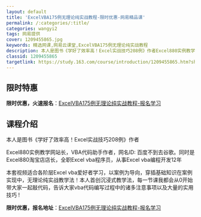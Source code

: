 ```yaml
---
layout: default
title: 'ExcelVBA175例无理论纯实战教程-限时优惠-网易精品课'
permalink: /:categories/:title/
categories: wangyi2
tags: 网易提供
cover: 1209455865.jpg
keywords: 精选网课,网易云课堂,ExcelVBA175例无理论纯实战教程
description: 本人是图书《学好了效率高！Excel实战技巧208例》作者Excel880实例教学网站长，VBA代码助手作者，网名ID:
classid: 1209455865
targetlink: https://study.163.com/course/introduction/1209455865.htm?share=1&shareId=1025206652&utm_campaign=share&utm_medium=iphoneShare&utm_source=&utm_u=1025206652
---
```


## 限时特惠

**限时优惠，火速报名**：[ExcelVBA175例无理论纯实战教程-报名学习](https://study.163.com/course/introduction/1209455865.htm?share=1&shareId=1025206652&utm_campaign=share&utm_medium=iphoneShare&utm_source=&utm_u=1025206652)

## 课程介绍

本人是图书《学好了效率高！Excel实战技巧208例》作者

Excel880实例教学网站长，VBA代码助手作者，网名ID: 百度不到去谷歌。同时是Excel880淘宝店店长，全职Excel vba程序员，从事Excel vba编程开发12年

本套视频适合各阶层Excel vba爱好者学习，以案例为导向，穿插基础知识在案例实现中，无理论纯实战教学法！本人首创沉浸式教学法，每一节课我都会从0开始带大家一起敲代码，告诉大家vba代码编写过程中的诸多注意事项以及大量的实用技巧 !

**限时优惠，报名地址**：[ExcelVBA175例无理论纯实战教程-报名学习](https://study.163.com/course/introduction/1209455865.htm?share=1&shareId=1025206652&utm_campaign=share&utm_medium=iphoneShare&utm_source=&utm_u=1025206652)


